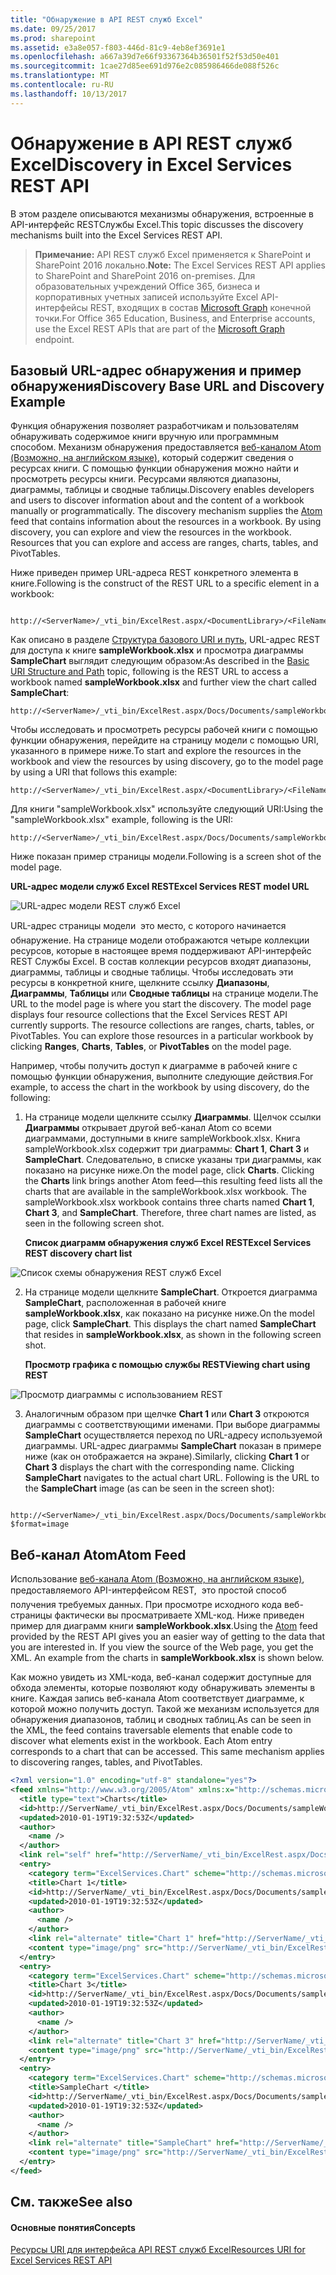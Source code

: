 ```yaml
---
title: "Обнаружение в API REST служб Excel"
ms.date: 09/25/2017
ms.prod: sharepoint
ms.assetid: e3a8e057-f803-446d-81c9-4eb8ef3691e1
ms.openlocfilehash: a667a39d7e66f93367364b36501f52f53d50e401
ms.sourcegitcommit: 1cae27d85ee691d976e2c085986466de088f526c
ms.translationtype: MT
ms.contentlocale: ru-RU
ms.lasthandoff: 10/13/2017
---
```

# <a name="discovery-in-excel-services-rest-api"></a><span data-ttu-id="cb8ca-102">Обнаружение в API REST служб Excel</span><span class="sxs-lookup"><span data-stu-id="cb8ca-102">Discovery in Excel Services REST API</span></span>

<span data-ttu-id="cb8ca-103">В этом разделе описываются механизмы обнаружения, встроенные в API-интерфейс RESTСлужбы Excel.</span><span class="sxs-lookup"><span data-stu-id="cb8ca-103">This topic discusses the discovery mechanisms built into the Excel Services REST API.</span></span>
  
    
    


> <span data-ttu-id="cb8ca-104">**Примечание:** API REST служб Excel применяется к SharePoint и SharePoint 2016 локально.</span><span class="sxs-lookup"><span data-stu-id="cb8ca-104">**Note:** The Excel Services REST API applies to SharePoint and SharePoint 2016 on-premises.</span></span> <span data-ttu-id="cb8ca-105">Для образовательных учреждений Office 365, бизнеса и корпоративных учетных записей используйте Excel API-интерфейсы REST, входящих в состав [Microsoft Graph](http://graph.microsoft.io/ru-ru/docs/api-reference/v1.0/resources/excel
> ) конечной точки.</span><span class="sxs-lookup"><span data-stu-id="cb8ca-105">For Office 365 Education, Business, and Enterprise accounts, use the Excel REST APIs that are part of the  [Microsoft Graph](http://graph.microsoft.io/ru-ru/docs/api-reference/v1.0/resources/excel
) endpoint.</span></span>
  
    
    


## <a name="discovery-base-url-and-discovery-example"></a><span data-ttu-id="cb8ca-106">Базовый URL-адрес обнаружения и пример обнаружения</span><span class="sxs-lookup"><span data-stu-id="cb8ca-106">Discovery Base URL and Discovery Example</span></span>

<span data-ttu-id="cb8ca-p102">Функция обнаружения позволяет разработчикам и пользователям обнаруживать содержимое книги вручную или программным способом. Механизм обнаружения предоставляется  [веб-каналом Atom (Возможно, на английском языке)](http://tools.ietf.org/html/rfc4287), который содержит сведения о ресурсах книги. С помощью функции обнаружения можно найти и просмотреть ресурсы книги. Ресурсами являются диапазоны, диаграммы, таблицы и сводные таблицы.</span><span class="sxs-lookup"><span data-stu-id="cb8ca-p102">Discovery enables developers and users to discover information about and the content of a workbook manually or programmatically. The discovery mechanism supplies the  [Atom](http://tools.ietf.org/html/rfc4287) feed that contains information about the resources in a workbook. By using discovery, you can explore and view the resources in the workbook. Resources that you can explore and access are ranges, charts, tables, and PivotTables.</span></span>
  
    
    
<span data-ttu-id="cb8ca-111">Ниже приведен пример URL-адреса REST конкретного элемента в книге.</span><span class="sxs-lookup"><span data-stu-id="cb8ca-111">Following is the construct of the REST URL to a specific element in a workbook:</span></span>
  
    
    



```

http://<ServerName>/_vti_bin/ExcelRest.aspx/<DocumentLibrary>/<FileName>/<ResourceLocation>
```

<span data-ttu-id="cb8ca-112">Как описано в разделе  [Структура базового URI и путь](basic-uri-structure-and-path.md), URL-адрес REST для доступа к книге **sampleWorkbook.xlsx** и просмотра диаграммы **SampleChart** выглядит следующим образом:</span><span class="sxs-lookup"><span data-stu-id="cb8ca-112">As described in the  [Basic URI Structure and Path](basic-uri-structure-and-path.md) topic, following is the REST URL to access a workbook named **sampleWorkbook.xlsx** and further view the chart called **SampleChart**:</span></span> 
  
    
    



```
http://<ServerName>/_vti_bin/ExcelRest.aspx/Docs/Documents/sampleWorkbook.xlsx/model/Charts('SampleChart')
```

<span data-ttu-id="cb8ca-113">Чтобы исследовать и просмотреть ресурсы рабочей книги с помощью функции обнаружения, перейдите на страницу модели с помощью URI, указанного в примере ниже.</span><span class="sxs-lookup"><span data-stu-id="cb8ca-113">To start and explore the resources in the workbook and view the resources by using discovery, go to the model page by using a URI that follows this example:</span></span>
  
    
    



```
http://<ServerName>/_vti_bin/ExcelRest.aspx/<DocumentLibrary>/<FileName>/model
```

<span data-ttu-id="cb8ca-114">Для книги "sampleWorkbook.xlsx" используйте следующий URI:</span><span class="sxs-lookup"><span data-stu-id="cb8ca-114">Using the "sampleWorkbook.xlsx" example, following is the URI:</span></span>
  
    
    



```
http://<ServerName>/_vti_bin/ExcelRest.aspx/Docs/Documents/sampleWorkbook.xlsx/model
```

<span data-ttu-id="cb8ca-115">Ниже показан пример страницы модели.</span><span class="sxs-lookup"><span data-stu-id="cb8ca-115">Following is a screen shot of the model page.</span></span>
  
    
    

<span data-ttu-id="cb8ca-116">**URL-адрес модели служб Excel REST**</span><span class="sxs-lookup"><span data-stu-id="cb8ca-116">**Excel Services REST model URL**</span></span>

  
    
    

  
    
    
![URL-адрес модели REST служб Excel](../images/SharePointServer14Con_XLSvcs_RESTModel.gif)
  
    
    
<span data-ttu-id="cb8ca-p103">URL-адрес страницы модели  это место, с которого начинается обнаружение. На странице модели отображаются четыре коллекции ресурсов, которые в настоящее время поддерживают API-интерфейс REST Службы Excel. В состав коллекции ресурсов входят диапазоны, диаграммы, таблицы и сводные таблицы. Чтобы исследовать эти ресурсы в конкретной книге, щелкните ссылку **Диапазоны**, **Диаграммы**, **Таблицы** или **Сводные таблицы** на странице модели.</span><span class="sxs-lookup"><span data-stu-id="cb8ca-p103">The URL to the model page is where you start the discovery. The model page displays four resource collections that the Excel Services REST API currently supports. The resource collections are ranges, charts, tables, or PivotTables. You can explore those resources in a particular workbook by clicking **Ranges**, **Charts**, **Tables**, or **PivotTables** on the model page.</span></span>
  
    
    
<span data-ttu-id="cb8ca-122">Например, чтобы получить доступ к диаграмме в рабочей книге с помощью функции обнаружения, выполните следующие действия.</span><span class="sxs-lookup"><span data-stu-id="cb8ca-122">For example, to access the chart in the workbook by using discovery, do the following:</span></span> 
  
    
    

  
    
    

1. <span data-ttu-id="cb8ca-p104">На странице модели щелкните ссылку **Диаграммы**. Щелчок ссылки **Диаграммы** открывает другой веб-канал Atom со всеми диаграммами, доступными в книге sampleWorkbook.xlsx. Книга sampleWorkbook.xlsx содержит три диаграммы: **Chart 1**, **Chart 3** и **SampleChart**. Следовательно, в списке указаны три диаграммы, как показано на рисунке ниже.</span><span class="sxs-lookup"><span data-stu-id="cb8ca-p104">On the model page, click **Charts**. Clicking the **Charts** link brings another Atom feed—this resulting feed lists all the charts that are available in the sampleWorkbook.xlsx workbook. The sampleWorkbook.xlsx workbook contains three charts named **Chart 1**, **Chart 3**, and **SampleChart**. Therefore, three chart names are listed, as seen in the following screen shot.</span></span>
    
   <span data-ttu-id="cb8ca-127">**Список диаграмм обнаружения служб Excel REST**</span><span class="sxs-lookup"><span data-stu-id="cb8ca-127">**Excel Services REST discovery chart list**</span></span>

  

  ![Список схемы обнаружения REST служб Excel](../images/19126dce-b896-4623-8686-92f2fa807283.gif)
  

  

  
2. <span data-ttu-id="cb8ca-p105">На странице модели щелкните **SampleChart**. Откроется диаграмма **SampleChart**, расположенная в рабочей книге **sampleWorkbook.xlsx**, как показано на рисунке ниже.</span><span class="sxs-lookup"><span data-stu-id="cb8ca-p105">On the model page, click **SampleChart**. This displays the chart named **SampleChart** that resides in **sampleWorkbook.xlsx**, as shown in the following screen shot.</span></span> 
    
   <span data-ttu-id="cb8ca-131">**Просмотр графика с помощью службы REST**</span><span class="sxs-lookup"><span data-stu-id="cb8ca-131">**Viewing chart using REST**</span></span>

  

  ![Просмотр диаграммы с использованием REST](../images/11734dcf-1b57-40cc-b1e8-8b10b7e5d5cb.gif)
  

  

  
3. <span data-ttu-id="cb8ca-p106">Аналогичным образом при щелчке **Chart 1** или **Chart 3** откроются диаграммы с соответствующими именами. При выборе диаграммы **SampleChart** осуществляется переход по URL-адресу используемой диаграммы. URL-адрес диаграммы **SampleChart** показан в примере ниже (как он отображается на экране).</span><span class="sxs-lookup"><span data-stu-id="cb8ca-p106">Similarly, clicking **Chart 1** or **Chart 3** displays the chart with the corresponding name. Clicking **SampleChart** navigates to the actual chart URL. Following is the URL to the **SampleChart** image (as can be seen in the screen shot):</span></span>
    
```
  http://<ServerName>/_vti_bin/ExcelRest.aspx/Docs/Documents/sampleWorkbook.xlsx/model/Charts('SampleChart%20')?$format=image
```


## <a name="atom-feed"></a><span data-ttu-id="cb8ca-136">Веб-канал Atom</span><span class="sxs-lookup"><span data-stu-id="cb8ca-136">Atom Feed</span></span>

<span data-ttu-id="cb8ca-p107">Использование  [веб-канала Atom (Возможно, на английском языке)](http://tools.ietf.org/html/rfc4287), предоставляемого API-интерфейсом REST,  это простой способ получения требуемых данных. При просмотре исходного кода веб-страницы фактически вы просматриваете XML-код. Ниже приведен пример для диаграмм книги **sampleWorkbook.xlsx**.</span><span class="sxs-lookup"><span data-stu-id="cb8ca-p107">Using the  [Atom](http://tools.ietf.org/html/rfc4287) feed provided by the REST API gives you an easier way of getting to the data that you are interested in. If you view the source of the Web page, you get the XML. An example from the charts in **sampleWorkbook.xlsx** is shown below.</span></span>
  
    
    
<span data-ttu-id="cb8ca-p108">Как можно увидеть из XML-кода, веб-канал содержит доступные для обхода элементы, которые позволяют коду обнаруживать элементы в книге. Каждая запись веб-канала Atom соответствует диаграмме, к которой можно получить доступ. Такой же механизм используется для обнаружения диапазонов, таблиц и сводных таблиц.</span><span class="sxs-lookup"><span data-stu-id="cb8ca-p108">As can be seen in the XML, the feed contains traversable elements that enable code to discover what elements exist in the workbook. Each Atom entry corresponds to a chart that can be accessed. This same mechanism applies to discovering ranges, tables, and PivotTables.</span></span>
  
    
    



```XML
<?xml version="1.0" encoding="utf-8" standalone="yes"?>
<feed xmlns="http://www.w3.org/2005/Atom" xmlns:x="http://schemas.microsoft.com/office/2008/07/excelservices/rest" xmlns:d="http://schemas.microsoft.com/ado/2007/08/dataservice" xmlns:m="http://schemas.microsoft.com/ado/2007/08/dataservices/metadata">
  <title type="text">Charts</title>
  <id>http://ServerName/_vti_bin/ExcelRest.aspx/Docs/Documents/sampleWorkbook.xlsx/model/Charts</id>
  <updated>2010-01-19T19:32:53Z</updated>
  <author>
    <name />
  </author>
  <link rel="self" href="http://ServerName/_vti_bin/ExcelRest.aspx/Docs/Documents/sampleWorkbook.xlsx/model/Charts?$format=atom" title="Charts" />
  <entry>
    <category term="ExcelServices.Chart" scheme="http://schemas.microsoft.com/ado/2007/08/dataservices/scheme" />
    <title>Chart 1</title>
    <id>http://ServerName/_vti_bin/ExcelRest.aspx/Docs/Documents/sampleWorkbook.xlsx/model/Charts('Chart%201')</id>
    <updated>2010-01-19T19:32:53Z</updated>
    <author>
      <name />
    </author>
    <link rel="alternate" title="Chart 1" href="http://ServerName/_vti_bin/ExcelRest.aspx/Docs/Documents/sampleWorkbook.xlsx/model/Charts('Chart%201')?$format=image" />
    <content type="image/png" src="http://ServerName/_vti_bin/ExcelRest.aspx/Docs/Documents/sampleWorkbook.xlsx/model/Charts('Chart%201')?$format=image" />
  </entry>
  <entry>
    <category term="ExcelServices.Chart" scheme="http://schemas.microsoft.com/ado/2007/08/dataservices/scheme" />
    <title>Chart 3</title>
    <id>http://ServerName/_vti_bin/ExcelRest.aspx/Docs/Documents/sampleWorkbook.xlsx/model/Charts('Chart%203')</id>
    <updated>2010-01-19T19:32:53Z</updated>
    <author>
      <name />
    </author>
    <link rel="alternate" title="Chart 3" href="http://ServerName/_vti_bin/ExcelRest.aspx/Docs/Documents/sampleWorkbook.xlsx/model/Charts('Chart%203')?$format=image" />
    <content type="image/png" src="http://ServerName/_vti_bin/ExcelRest.aspx/Docs/Documents/sampleWorkbook.xlsx/model/Charts('Chart%203')?$format=image" />
  </entry>
  <entry>
    <category term="ExcelServices.Chart" scheme="http://schemas.microsoft.com/ado/2007/08/dataservices/scheme" />
    <title>SampleChart </title>
    <id>http://ServerName/_vti_bin/ExcelRest.aspx/Docs/Documents/sampleWorkbook.xlsx/model/Charts('SampleChart%20')</id>
    <updated>2010-01-19T19:32:53Z</updated>
    <author>
      <name />
    </author>
    <link rel="alternate" title="SampleChart" href="http://ServerName/_vti_bin/ExcelRest.aspx/Docs/Documents/sampleWorkbook.xlsx/model/Charts('SampleChart%20')?$format=image" />
    <content type="image/png" src="http://ServerName/_vti_bin/ExcelRest.aspx/Docs/Documents/sampleWorkbook.xlsx/model/Charts('SampleChart%20')?$format=image" />
  </entry>
</feed>
```


## <a name="see-also"></a><span data-ttu-id="cb8ca-143">См. также</span><span class="sxs-lookup"><span data-stu-id="cb8ca-143">See also</span></span>


#### <a name="concepts"></a><span data-ttu-id="cb8ca-144">Основные понятия</span><span class="sxs-lookup"><span data-stu-id="cb8ca-144">Concepts</span></span>


  
    
    
 [<span data-ttu-id="cb8ca-145">Ресурсы URI для интерфейса API REST служб Excel</span><span class="sxs-lookup"><span data-stu-id="cb8ca-145">Resources URI for Excel Services REST API</span></span>](resources-uri-for-excel-services-rest-api.md)
